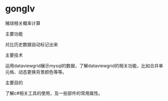 # gonglv
赌球相关概率计算

主要功能

对比历史数据自动标记出来

主要技术

运用dataviewgrid展示mysql的数据，了解dataviewgrid的相关功能，比如合并单元格、动态更换背景颜色等等。

主要目的

了解c#相关工具的使用，及一些部件的常用属性。
